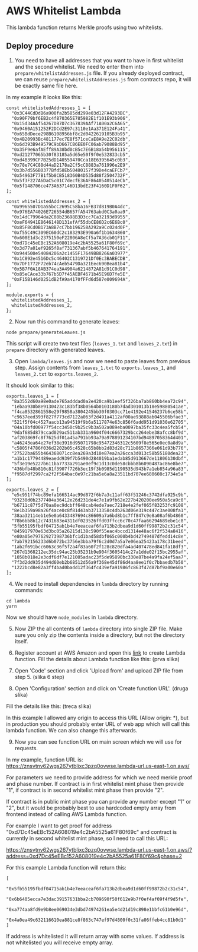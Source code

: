 # AWS Whitelist Lambda

This lambda function returns Merkle proofs using two whitelists.

## Deploy procedure

1. You need to have all addresses that you want to have in first whitelist and the second whitelist. We need to enter them into `prepare/whitelistAddresses.js` file. If you already deployed contract, we can reuse `prepare/whitelistAddresses.js` from contracts repo, it will be exactly same file here.

In my example it looks like this:
```
const whitelistedAddresses_1 = [
  "0x3C44CdDdB6a900fa2b585dd299e03d12FA4293BC",
  "0x90F79bf6EB2c4f870365E785982E1f101E93b906",
  "0x15d34AAf54267DB7D7c367839AAf71A00a2C6A65",
  "0x9460A151252F2DCd2E97c3110e1Aa371E124Fa41",
  "0x65BdDece298B6108956bf8c2d0422619105B3b95",
  "0x4B20993Bc481177ec7E8f571ceCaE8A9e22C02db",
  "0x6d393B949579C9bD667CB6EE0FC06ab79088Bd95",
  "0x35F9e6afAEff89A38bd0cB5c7E6B18a54b956115",
  "0xd21277065b30f83185a5d65e50f9f0e532833cb5",
  "0xd4B399CF7B25dD140559470Cca18E6395645c0b3",
  "0x78e7C4C88d44aD2178a2Cf5cC8883a761996e2E9",
  "0x3b7d556B0377Bfd58Eb50480157f39De4caEFCb7",
  "0x54963F77B1f5b8CB518360B4D535d88f2504732F",
  "0x5f3F227A6DaC5c01C7decfE36AF8640540514eCb",
  "0x5f148706ce473A637146D13bdE23F4160D1F0F62",
];

const whitelistedAddresses_2 = [
  "0x9965507D1a55bcC2695C58ba16FB37d819B0A4dc",
  "0x976EA74026E726554dB657fA54763abd0C3a0aa9",
  "0x14dC79964da2C08b23698B3D3cc7Ca32193d9955",
  "0xeF64941E8646148D131efAf55dbCE86D2c6E6Bc0",
  "0x85F8Cd0B173A8B7cC7bb196258A292a9Cc024d0F",
  "0xf55C49C309EC60dC2c183293E990a6f1b1634860",
  "0x608E1d3c2375150eF22806A8eCf5a7A36cb01F11",
  "0xd7Dc45eEBc152A608019e4c2bA5525a61F80f69c",
  "0x3d77a01ef9265f8af731367abf5b467641764191",
  "0x944500e54084206a2c1455F17649BB8266a03977",
  "0x1C892e4516Dc5c46402C1319721Df0Ec3BABECDB",
  "0x7DF1772F72eb74cAeb5479Da321Eec690Bea81b4",
  "0x5B7F0A18AB374ea3A4904a6214872A81d91C0d98",
  "0x85eCAce33b767b5D7f45AEBF4671b45E96D7fe5E",
  "0xF15B146d0251dB2fA9a4170fFFd6d587e009694A",
];

module.exports = {
  whitelistedAddresses_1,
  whitelistedAddresses_2,
};
```

2. Now run this command to generate leaves:

`node prepare/generateLeaves.js`

This script will create two text files (`leaves_1.txt` and `leaves_2.txt`) in `prepare` directory with generated leaves.

3. Open `lambda/leaves.js` and now we need to paste leaves from previous step. Assign contents from `leaves_1.txt` to `exports.leaves_1`, and `leaves_2.txt` to `exports.leaves_2`. 

It should look similar to this:
```
exports.leaves_1 = [
  "8a3552d60a98e0ade765adddad0a2e420ca9b1eef5f326ba7ab860bb4ea72c94",
  "1ebaa930b8e9130423c183bf38b0564b0103180b7dad301013b18e59880541ae",
  "f4ca8532861558e29f9858a3804245bb30f0303cc71e4192e41546237b6ce58b",
  "c9637eed393f827f773cd7122a063f2d491a4112af00ae93888ab045506bfae3",
  "521f5f04c4527aacb13a94519f9b6a5117874e63c856f6add951d91030e62705",
  "04a10bfd00977f54cc3450c9b25c9b3a502a089eba0097ba35fc33c4ea5fcb54",
  "9daf685d879ccad029ac511ab331a9604f04c6667329bcc264ebe38afcc8bf9d",
  "af203869fc8f7625df01a45a791bb93a79a978891234107bd94897058364d401",
  "a46243ea64e27ef38e3916d95071798c95472346312c5609f8e565e0ec0a8d9a",
  "c5805f4786f036d2202b05c4528c65b8bb2d83d28c711b8657366e061d93b776",
  "27522ba655b464368071cc8ea269a3d10e87ea2a26cca3d013c58b55180dea23",
  "a1b1c17794489eaedd939f7b5490d284019ba1edab85d913667de11806b30dbf",
  "5f3e19e5227b611ba7733a291ae0ef9c1d13c0de58cbbb8b6090487ac86e8be7",
  "436bfb48b810c81f3907f726b3ec19f3b0985d1190535d943b7a1eb854a96a83",
  "f9587df2997ca2f2f564bac0e97c21ba5e6a8a23511bd707ee680608c1734e5a"
];

exports.leaves_2 = [
  "e5c951f74bc89efa166514ac99d872f6b7a3c11aff63f51246c3742dfa925c9b",
  "93230d0b2377404a36412e26d231de4c7e1a9fb62e227b420200ee950a5ca9c0",
  "b6711c87f5d70aa0ec9dcbff648cab4ede7aec7218e4e2fef065f83253fc9108",
  "8e1b359a98a26f4ace0c8f81d43ab3713358c4db263d06e319c447c3ae008fa1",
  "38aa32114eb1e5e0a6433487694c86609a7a6bd8b1c7ff847c9e8a08af6b4860",
  "78b6bb8b12c7431683e4311df023526ffd03ffcc6c70c47faa66294689ebe1c8",
  "5fb55195fbdf04715ab1b4e7eeaceaf6fa713b2dbea9d1d60ff99872b2c31c54",
  "845917970e63d3bc05a26215d138c590f55eac4bccd1314e48ac6f2f534a8416",
  "e80a05e79762927398736bfc1d1bad58dbf065c000b4bd42749487dfedd14c8e",
  "7ab792156233d6b072bc3756e3bba79f6c2d0d7a5a7e06ea25423a178c31beed",
  "1ab2f691bcc6063c36f5f2a4f83a60f2f128c820dfa4ad407478ed841fa18df3",
  "267d1368212ec35dc94ac25b35231b9e904f3605414c27a1dde02f15bc2955af",
  "1058b018e2e3cdf6df7e121005adac23f5de95890bc330e87be4a9fa24ef5aa7",
  "7f3d2dd935d494d60eb2b68512d56a9f368e45df86d4aa8ee1f0c7bbaedb7b50",
  "1222bcd8e82a3ff4bad0badd12f364fc439efa91986fc863f47d87bf9a00e60a"
];
```

4. We need to install dependencies in `lambda` directory by running commands:
```
cd lambda
yarn
```

Now we should have `node_modules` in `lambda` directory.

5. Now ZIP the all contents of `lambda` directory into single ZIP file. Make sure you only zip the contents inside a directory, but not the directory itself.

6. Register account at AWS Amazon and open this [link](https://us-east-1.console.aws.amazon.com/lambda/home?region=us-east-1#/create/function) to create Lambda function. Fill the details about Lambda function like this: (prva slika)

7. Open 'Code' section and click 'Upload from' and upload ZIP file from step 5.
(slika 6 step)

8. Open 'Configuration' section and click on 'Create function URL'. 
(druga slika)

Fill the details like this:
(treca slika)

In this example I allowed any origin to access this URL (Allow origin: *), but in production you should probably enter URL of web app which will call this lambda function. We can also change this afterwards.

9. Now you can see function URL on main screen which we will use for requests.

In my example, function URL is:
https://znsvtnv62wgs267ytblixc3pzq0ovwse.lambda-url.us-east-1.on.aws/

For parameters we need to provide address for which we need merkle proof and phase number. If contract is in first whitelist mint phase then provide "1", if contract is in second whitelist mint phase then provide "2". 

If contract is in public mint phase you can provide any number except "1" or "2", but it would be probably best to use hardcoded empty array from frontend instead of calling AWS Lambda function.

For example I want to get proof for address "0xd7Dc45eEBc152A608019e4c2bA5525a61F80f69c" and contract is currently in second whitelist mint phase, so I need to call this URL:

https://znsvtnv62wgs267ytblixc3pzq0ovwse.lambda-url.us-east-1.on.aws/?address=0xd7Dc45eEBc152A608019e4c2bA5525a61F80f69c&phase=2

For this example Lambda function will return this:
```
[
    "0x5fb55195fbdf04715ab1b4e7eeaceaf6fa713b2dbea9d1d60ff99872b2c31c54",
    "0x6b6405ecca7e3dac39157631bba2cb709690f50f612e9b7f0ef4af09f4f9d5fe",
    "0xa774aa8fd9e9b8ee069034e3dbd74974261ea5e4d21d19c898e1bbfc61b0e96d",
    "0x4a0ea49c632116610ea881ce8f863c747ef97d4800f0c31fa06ffeb4cc81b0d1"
]
```

If address is whitelisted it will return array with some values. If address is not whitelisted you will receive empty array.